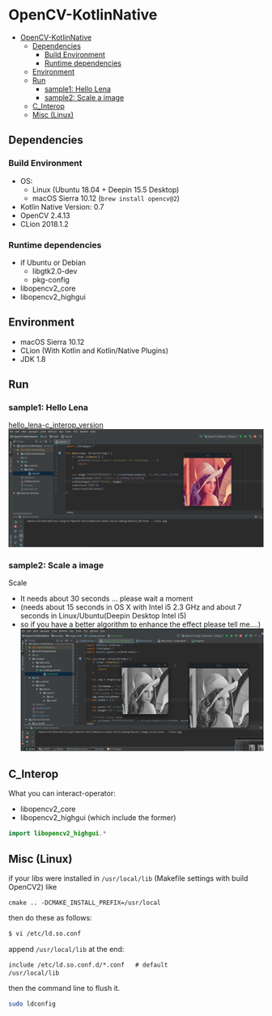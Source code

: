 # OpenCV-KotlinNative

<!-- TOC -->

- [OpenCV-KotlinNative](#opencv-kotlinnative)
    - [Dependencies](#dependencies)
        - [Build Environment](#build-environment)
        - [Runtime dependencies](#runtime-dependencies)
    - [Environment](#environment)
    - [Run](#run)
        - [sample1: Hello Lena](#sample1-hello-lena)
        - [sample2: Scale a image](#sample2-scale-a-image)
    - [C_Interop](#c_interop)
    - [Misc (Linux)](#misc-linux)

<!-- /TOC -->

## Dependencies

### Build Environment 
- OS: 
    - Linux (Ubuntu 18.04 + Deepin 15.5 Desktop)
    - macOS Sierra 10.12 (`brew install opencv@2`)
- Kotlin Native Version: 0.7
- OpenCV 2.4.13
- CLion 2018.1.2

### Runtime dependencies
- if Ubuntu or Debian
    - libgtk2.0-dev
    - pkg-config
- libopencv2_core
- libopencv2_highgui

## Environment
- macOS Sierra 10.12
- CLion (With Kotlin and Kotlin/Native Plugins)
- JDK 1.8

## Run
### sample1: Hello Lena
[hello_lena-c_interop_version](https://github.com/zxj5470/OpenCV-KotlinNative/blob/master/samples/hello_lena/c_interop_version/CInterop.kt)
![finally you can see lena.jpg](./pic/pic0.png)

### sample2: Scale a image
Scale 
- It needs about 30 seconds ... please wait a moment 
- (needs about 15 seconds in OS X with Intel i5 2.3 GHz and about 7 seconds in Linux/Ubuntu(Deepin Desktop Intel i5)
- so if you have a better algorithm to enhance the effect please tell me....)
![scale](./pic/pic1.png)

## C_Interop
What you can interact-operator:
- libopencv2_core
- libopencv2_highgui (which include the former)

```kotlin
import libopencv2_highgui.*
```

## Misc (Linux)

if your libs were installed in `/usr/local/lib` (Makefile settings with build OpenCV2)
like
```
cmake .. -DCMAKE_INSTALL_PREFIX=/usr/local
```
then do these as follows:
```bash
$ vi /etc/ld.so.conf
```
append `/usr/local/lib` at the end:
```
include /etc/ld.so.conf.d/*.conf   # default
/usr/local/lib
```
then the command line to flush it.
```bash
sudo ldconfig
```
